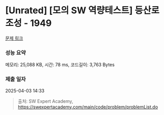 # [Unrated] [모의 SW 역량테스트] 등산로 조성 - 1949 

[문제 링크](https://swexpertacademy.com/main/code/problem/problemDetail.do?contestProbId=AV5PoOKKAPIDFAUq) 

### 성능 요약

메모리: 25,088 KB, 시간: 78 ms, 코드길이: 3,763 Bytes

### 제출 일자

2025-04-03 14:33



> 출처: SW Expert Academy, https://swexpertacademy.com/main/code/problem/problemList.do